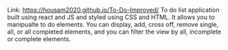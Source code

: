 Link: https://housam2020.github.io/To-Do-Improved/
To do list application built using react and JS and styled using CSS and HTML. It allows you to manipualte to do elements. You can display, add, cross off, remove single, all, or all completed elements, and you can filter the view by all, incomplete or complete elements.
